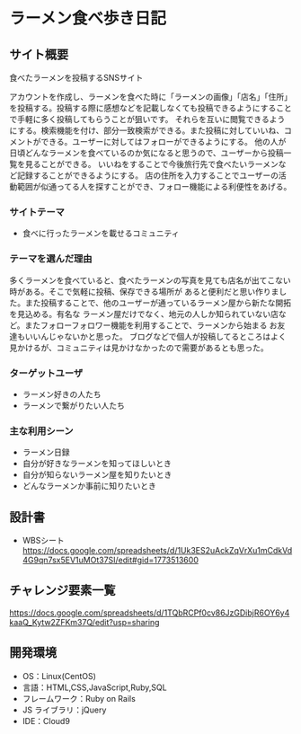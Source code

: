 # ラーメン食べ歩き日記


## サイト概要

食べたラーメンを投稿するSNSサイト

アカウントを作成し、ラーメンを食べた時に「ラーメンの画像」「店名」「住所」を投稿する。投稿する際に感想などを記載しなくても投稿できるようにすることで手軽に多く投稿してもらうことが狙いです。
それらを互いに閲覧できるようにする。検索機能を付け、部分一致検索ができる。また投稿に対していいね、コメントができる。ユーザーに対してはフォローができるようにする。
他の人が日頃どんなラーメンを食べているのか気になると思うので、ユーザーから投稿一覧を見ることができる。
いいねをすることで今後旅行先で食べたいラーメンなど記録することができるようにする。
店の住所を入力することでユーザーの活動範囲が似通ってる人を探すことができ、フォロー機能による利便性をあげる。


### サイトテーマ

- 食べに行ったラーメンを載せるコミュニティ

### テーマを選んだ理由

多くラーメンを食べていると、食べたラーメンの写真を見ても店名が出てこない時がある。そこで気軽に投稿、保存できる場所が
あると便利だと思い作りました。また投稿することで、他のユーザーが通っているラーメン屋から新たな開拓を見込める。有名な
ラーメン屋だけでなく、地元の人しか知られていない店など。またフォローフォロワー機能を利用することで、ラーメンから始まる
お友達もいいんじゃないかと思った。
ブログなどで個人が投稿してるところはよく見かけるが、コミュニティは見かけなかったので需要があるとも思った。

### ターゲットユーザ

- ラーメン好きの人たち
- ラーメンで繋がりたい人たち

### 主な利用シーン

- ラーメン日録
- 自分が好きなラーメンを知ってほしいとき
- 自分が知らないラーメン屋を知りたいとき
- どんなラーメンか事前に知りたいとき

## 設計書

- WBSシート<https://docs.google.com/spreadsheets/d/1Uk3ES2uAckZqVrXu1mCdkVd4G9qn7sx5EV1uMOt37SI/edit#gid=1773513600>

## チャレンジ要素一覧

<https://docs.google.com/spreadsheets/d/1TQbRCPf0cv86JzGDibjR6OY6y4kaaQ_Kytw2ZFKm37Q/edit?usp=sharing>

## 開発環境

- OS：Linux(CentOS)
- 言語：HTML,CSS,JavaScript,Ruby,SQL
- フレームワーク：Ruby on Rails
- JS ライブラリ：jQuery
- IDE：Cloud9